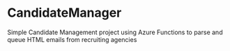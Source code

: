 # CandidateManager
Simple Candidate Management project using Azure Functions to parse and queue HTML emails from recruiting agencies
